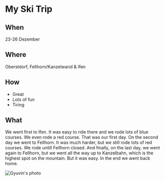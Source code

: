# My Ski Trip

## When
23-26 Dezember 

## Where
Oberstdorf, Fellhorn/Kanzelwand & Ifen

## How
* Great
* Lots of fun
* Tiring

## What
We went first to Ifen. It was easy to ride there and we rode lots of blue courses. We even rode a red course. That was our first day. On the second day we went to Fellhorn. It was much harder, but we still rode lots of red courses. We rode untill Fellhorn closed. And finally, on the last day, we went again to Fellhorn, but we went all the way up to Kanzelbahn, which is the highest spot on the mountain. But it was easy. In the end we went back home.

![Gyuvin's photo](https://www.ok-bergbahnen.com/skigebiete/pistenplan-interaktiv/)
